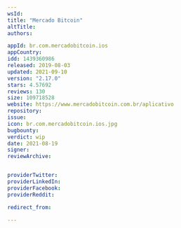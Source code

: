 ```yaml
---
wsId: 
title: "Mercado Bitcoin"
altTitle: 
authors:

appId: br.com.mercadobitcoin.ios
appCountry: 
idd: 1439360986
released: 2019-08-03
updated: 2021-09-10
version: "2.17.0"
stars: 4.57692
reviews: 130
size: 109718528
website: https://www.mercadobitcoin.com.br/aplicativo
repository: 
issue: 
icon: br.com.mercadobitcoin.ios.jpg
bugbounty: 
verdict: wip
date: 2021-08-19
signer: 
reviewArchive:


providerTwitter: 
providerLinkedIn: 
providerFacebook: 
providerReddit: 

redirect_from:

---
```


